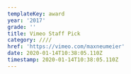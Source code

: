 ```yaml
---
templateKey: award
year: '2017'
grade: ''
title: Vimeo Staff Pick
category: ////
href: 'https://vimeo.com/maxneumeier'
date: 2020-01-14T10:38:05.110Z
timestamp: 2020-01-14T10:38:05.110Z
---
```


